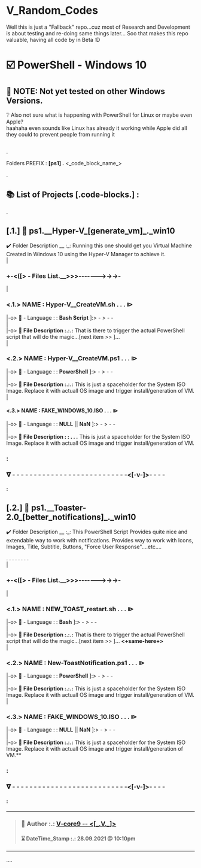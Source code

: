 # V_Random_Codes

Well this is just a "Fallback" repo...cuz most of Research and Development is about testing and re-doing same things later... Soo that makes this repo valuable, having all code by in Beta :D



# ☑️ PowerShell - Windows 10

## 🔶 NOTE: Not yet tested on other Windows Versions.

❔ Also not sure what is happening with PowerShell for Linux or maybe even Apple?  
 haahaha even sounds like Linux has already it working while Apple did all they could to prevent people from running it

##

.

 Folders PREFIX : **[ps1] .** <\_code_block_name\_>

.

## 📚 **List of Projects [.code-blocks.] :**
.
## **[.1.] 🤟 ps1.\_\_Hyper-V\_[generate_vm]\_.\_win10**

✔️ Folder Description \__
:_: Running this one should get you Virtual Machine Created in Windows 10 using the Hyper-V Manager to achieve it.       
 |       
 ### +**-<([> - Files List.\_\_>>>------->->->-**
 |  
### **<.1.>** NAME :   **Hyper-V\_\_CreateVM.sh . . . ⧐**    
 |-o> 🔄 - Language  : :  **Bash Script** ]:> - >  -  -      
 |   
 |-o> 📜  **File Description  :.:.:**  That is there to trigger the actual PowerShell script that will do the magic...[next item >> ]...     
 |    
###  **<.2.>** NAME :   **Hyper-V\_\_CreateVM.ps1 . . . ⧐**    
 |-o> 🔄 - Language  : :  **PowerShell** ]:> - >  -  -      
 |   
 |-o> 📜  **File Description  :.:.:**  This is just a spaceholder for the System ISO Image. Replace it with actuall OS image and trigger install/generation of VM.    
 |    
 ####  **<.3.>** NAME :   **FAKE_WINDOWS_10.ISO . . . ⧐**    
 |-o> 🔄 - Language  : :   **NULL** || **NaN** ]:> - >  -  -      
 |   
 |-o> 📜  **File Description : : . . .**    This is just a spaceholder for the System ISO Image. Replace it with actuall OS image and trigger install/generation of VM.    
### :    
### 𝛁 - - - - - - - - - - - - - - - - - - - - - - - - - - **-<[-v-]>-** - - -
#### :      
## **[.2.] 🤟 ps1.\_\_Toaster-2.0\_[better_notifications]\_.\_win10**

✔️ Folder Description \__
:_:  This PowerShell Script Provides quite nice and extendable way to work with notifications. Provides way to work with Icons, Images, Title, Subtitle, Buttons, "Force User Response"....etc....

. . . . . . . .      
|    
 ### **+-<([> - Files List.\_\_>>>------->->->-**
|    
### **<.1.>** NAME :   **NEW\_TOAST\_restart.sh . . . ⧐**    
 |-o> 🔄 - Language  : :  **Bash** ]:> - >  -  -      
 |         
 |-o> 📜  **File Description  :.:.:**  That is there to trigger the actual PowerShell script that will do the magic...[next item >> ]... **<+same-here+>**         
 |    
###  **<.2.>** NAME :   **New-ToastNotification.ps1 . . . ⧐**    
  |-o> 🔄 - Language  : :  **PowerShell** ]:> - >  -  -      
 |   
 |-o> 📜  **File Description  :.:.:**  This is just a spaceholder for the System ISO Image. Replace it with actuall OS image and trigger install/generation of VM.    
 |    
### **<.3.>** NAME :   **FAKE_WINDOWS_10.ISO . . . ⧐**    
 |-o> 🔄 - Language  : :  **NULL** || **NaN** ]:> - >  -  -      
 |     
 |-o> 📜  **File Description  :.:.:**  This is just a spaceholder for the System ISO Image. Replace it with actuall OS image and trigger install/generation of VM.**   
### :    
### 𝛁 - - - - - - - - - - - - - - - - - - - - - - - - - - **-<[-v-]>-** - - -
#### :      

  ---      
   
>        
> ### 🧗 Author :.:  [**V-core9 -- <[\_.V.\_]>**]("https://github.com/V-core9")    
>  #### ⌛ DateTime_Stamp :.: 28.09.2021 @ 10:10pm  
>    
> 
  ---    
 

 ....
